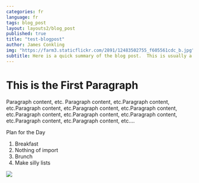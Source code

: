 ```yaml
---
categories: fr
language: fr
tags: blog_post
layout: layouts2/blog_post
published: true
title: "test-blogpost"
author: James Conkling
img: "https://farm3.staticflickr.com/2891/12483502755_f605561cdc_b.jpg"
subtitle: Here is a quick summary of the blog post.  This is usually a few lines long.
---
```



# This is the First Paragraph

Paragraph content, etc. Paragraph content, etc.Paragraph content, etc.Paragraph content, etc.Paragraph content, etc.Paragraph content, etc.Paragraph content, etc.Paragraph content, etc.Paragraph content, etc.Paragraph content, etc.Paragraph content, etc....

Plan for the Day

1. Breakfast
2. Nothing of import
3. Brunch
4. Make silly lists

![](https://farm3.staticflickr.com/2891/12483502755_f605561cdc_b.jpg)
